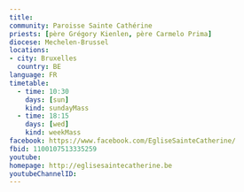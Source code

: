```yaml
---
title: 
community: Paroisse Sainte Cathérine
priests: [père Grégory Kienlen, père Carmelo Prima]
diocese: Mechelen-Brussel
locations:
- city: Bruxelles
  country: BE
language: FR
timetable:
  - time: 10:30
    days: [sun]
    kind: sundayMass
  - time: 18:15
    days: [wed]
    kind: weekMass
facebook: https://www.facebook.com/EgliseSainteCatherine/
fbid: 1100107513335259
youtube: 
homepage: http://eglisesaintecatherine.be
youtubeChannelID: 
---
```

